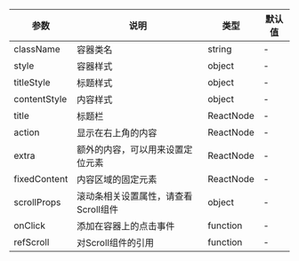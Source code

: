 | 参数 | 说明 | 类型 | 默认值 |
| -- | -- | -- | -- |
| className | 容器类名 | string | - |
| style | 容器样式 | object | - |
| titleStyle | 标题样式 | object | - |
| contentStyle | 内容样式 | object | - |
| title | 标题栏 | ReactNode | - |
| action | 显示在右上角的内容 | ReactNode | - |
| extra | 额外的内容，可以用来设置定位元素 | ReactNode | - |
| fixedContent | 内容区域的固定元素 | ReactNode | - |
| scrollProps | 滚动条相关设置属性，请查看Scroll组件 | object | - |
| onClick | 添加在容器上的点击事件 | function | - |
| refScroll | 对Scroll组件的引用 | function | - |
